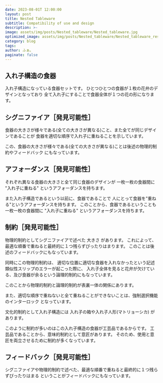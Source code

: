 ```yaml
---
date: 2023-08-01T 12:00:00
layout: post
title: Nested Tableware
subtitle: Compatibility of use and design
description: >-
image: assets/img/posts/Nested_tableware/Nested_tableware.jpg
optimized_image: assets/img/posts/Nested_tableware/Nested_tableware_resized_thumbnail.jpg
category: blog
tags: 
author: ふぁ。
paginate: false
---
```


## 入れ子構造の食器

入れ子構造になっている食器セットです。
ひとつひとつの食器が１枚の花弁のデザインとなっており
全て入れ子にすることで食器全体が１つの花の形になります。

## シグニファイア［発見可能性］

食器の大きさが様々である(全ての大きさが異なる)こと、また全てが同じデザインであることが
食器を適切な順序で入れ子に重ねることを示しています。

この、食器の大きさが様々である(全ての大きさが異なる)ことは後述の物理的制約やフィードバック
にもなっています。

## アフォーダンス［発見可能性］

それぞれ異なる食器の大きさと全て同じ食器のデザインが
一枚一枚の食器間に "入れ子に重ねる" というアフォーダンスを持ちます。

また入れ子構造であるという以前に、食器であることで
人にとって食器を"重ねる"というアフォーダンスを持ちます。
このことから、食器であるということも
一枚一枚の食器間に "入れ子に重ねる" というアフォーダンスを持ちます。


## 制約［発見可能性］

物理的制約としてシグニファイアで述べた 大きさ があります。
これによって、最適な順番で重ねると最終的に１つ残らずぴったりはまります。
このことは後述のフィードバックにもなっています。

同時にこの物理的制約は、
適切な位置に適切な食器を入れなかったという記述類似性スリップのエラーが起こった際に、
入れ子全体を見ると花弁が欠けている、及び食器が余るという論理的制約にもなっています。

このことから物理的制約と論理的制約が表裏一体の関係にあります。

また、適切な順序で重ねないと全て重ねることができないことは、強制選択機能のインターロック
となっています。


文化的制約として入れ子構造には 入れ子の箱や入れ子人形(マトリョーシカ) があります。


このように制約が多いのはこの入れ子構造の食器が工芸品であるからです。
工芸品であることから、意味的制約として意匠があります。
そのため、使用と意匠を両立させるために制約が多くなっています。


## フィードバック［発見可能性］

シグニファイアや物理的制約で述べた、最適な順番で重ねると最終的に１つ残らずぴったりはまる
ということがフィードバックにもなっています。